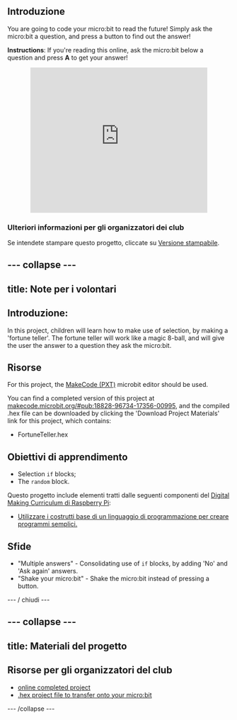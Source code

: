 ## Introduzione

You are going to code your micro:bit to read the future! Simply ask the micro:bit a question, and press a button to find out the answer!

**Instructions**: If you're reading this online, ask the micro:bit below a question and press **A** to get your answer!

<div class="trinket" style="width:400px;margin: 0 auto;">
<div style="position:relative;height:0;padding-bottom:81.97%;overflow:hidden;"><iframe style="position:absolute;top:0;left:0;width:100%;height:100%;" src="https://makecode.microbit.org/---run?id=_X8jUAqb9mdfj" allowfullscreen="allowfullscreen" sandbox="allow-popups allow-scripts allow-same-origin" frameborder="0"></iframe></div>
</div>

### Ulteriori informazioni per gli organizzatori dei club

Se intendete stampare questo progetto, cliccate su [Versione stampabile](https://projects.raspberrypi.org/en/projects/fortune-teller/print).

## \--- collapse \---

## title: Note per i volontari

## Introduzione:

In this project, children will learn how to make use of selection, by making a 'fortune teller'. The fortune teller will work like a magic 8-ball, and will give the user the answer to a question they ask the micro:bit.

## Risorse

For this project, the [MakeCode (PXT)](http://jumpto.cc/pxt-new) microbit editor should be used.

You can find a completed version of this project at [makecode.microbit.org/#pub:18828-96734-17356-00995](https://makecode.microbit.org/#pub:18828-96734-17356-00995), and the compiled .hex file can be downloaded by clicking the 'Download Project Materials' link for this project, which contains:

* FortuneTeller.hex

## Obiettivi di apprendimento

* Selection `if` blocks;
* The `random` block.

Questo progetto include elementi tratti dalle seguenti componenti del [Digital Making Curriculum di Raspberry Pi](http://rpf.io/curriculum):

* [Utilizzare i costrutti base di un linguaggio di programmazione per creare programmi semplici.](https://www.raspberrypi.org/curriculum/programming/creator)

## Sfide

* "Multiple answers" - Consolidating use of `if` blocks, by adding 'No' and 'Ask again' answers.
* "Shake your micro:bit" - Shake the micro:bit instead of pressing a button.

\--- / chiudi \---

## \--- collapse \---

## title: Materiali del progetto

## Risorse per gli organizzatori del club

* [online completed project](https://makecode.microbit.org/#pub:18828-96734-17356-00995)
* [.hex project file to transfer onto your micro:bit](resources/microbit-Fortune-Teller.hex)

\--- /collapse \---